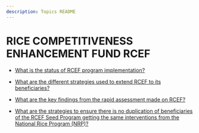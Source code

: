 ```yaml
---
description: Topics README
---
```


# RICE COMPETITIVENESS ENHANCEMENT FUND RCEF


 - [What is the status of RCEF program implementation?](/2022/rice-competitiveness-enhancement-fund/rice-competitiveness-enhancement-fund-rcef/what-is-the-status-of-rcef-program-implementation.html)
    
 - [What are the different strategies used to extend RCEF to its beneficiaries?](/2022/rice-competitiveness-enhancement-fund/rice-competitiveness-enhancement-fund-rcef/what-are-the-different-strategies-used-to-extend-rcef-to-its-beneficiaries.html)
    
 - [What are the key findings from the rapid assessment made on RCEF?](/2022/rice-competitiveness-enhancement-fund/rice-competitiveness-enhancement-fund-rcef/what-are-the-key-findings-from-the-rapid-assessment-made-on-rcef.html)
    
 - [What are the strategies to ensure there is no duplication of beneficiaries of the RCEF Seed Program getting the same interventions from the National Rice Program (NRP)?](/2022/rice-competitiveness-enhancement-fund/rice-competitiveness-enhancement-fund-rcef/what-are-the-strategies-to-ensure-there-is-no-duplication-of-beneficiaries-of-the-rcef-seed-program-.html)
    
